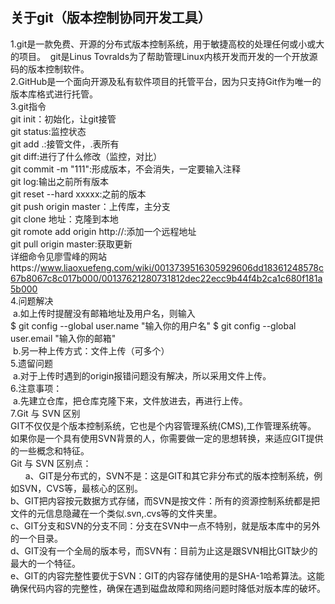 关于git（版本控制协同开发工具）
-------
1.git是一款免费、开源的分布式版本控制系统，用于敏捷高校的处理任何或小或大的项目。
  git是Linus Tovralds为了帮助管理Linux内核开发而开发的一个开放源码的版本控制软件。<br>
2.GitHub是一个面向开源及私有软件项目的托管平台，因为只支持Git作为唯一的版本库格式进行托管。<br>
3.git指令<br>
    git init：初始化，让git接管<br>
    git status:监控状态<br>
    git add .:接管文件，.表所有<br>
    git diff:进行了什么修改（监控，对比）<br>
    git commit -m "111":形成版本，不会消失，一定要输入注释<br>
    git log:输出之前所有版本<br>
    git reset --hard xxxxx:之前的版本<br>
    git push origin master：上传库，主分支<br>
    git clone 地址：克隆到本地<br>
    git romote add origin http://:添加一个远程地址<br>
    git pull origin master:获取更新<br>
详细命令见廖雪峰的网站https://www.liaoxuefeng.com/wiki/0013739516305929606dd18361248578c67b8067c8c017b000/00137621280731812dec22ecc9b44f4b2ca1c680f181a5b000<br>
4.问题解决<br>
  a.如上传时提醒没有邮箱地址及用户名，则输入<br>
        $  git config --global user.name "输入你的用户名"
        $  git config --global user.email "输入你的邮箱"<br>
  b.另一种上传方式：文件上传（可多个）<br>
5.遗留问题<br>
  a.对于上传时遇到的origin报错问题没有解决，所以采用文件上传。<br>
6.注意事项：<br>
  a.先建立仓库，把仓库克隆下来，文件放进去，再进行上传。<br>
7.Git 与 SVN 区别<br>
  GIT不仅仅是个版本控制系统，它也是个内容管理系统(CMS),工作管理系统等。<br>
  如果你是一个具有使用SVN背景的人，你需要做一定的思想转换，来适应GIT提供的一些概念和特征。<br>
   Git 与 SVN 区别点：<br>
        a、GIT是分布式的，SVN不是：这是GIT和其它非分布式的版本控制系统，例如SVN，CVS等，最核心的区别。<br>
        b、GIT把内容按元数据方式存储，而SVN是按文件：所有的资源控制系统都是把文件的元信息隐藏在一个类似.svn,.cvs等的文件夹里。<br>
        c、GIT分支和SVN的分支不同：分支在SVN中一点不特别，就是版本库中的另外的一个目录。<br>
        d、GIT没有一个全局的版本号，而SVN有：目前为止这是跟SVN相比GIT缺少的最大的一个特征。<br>
        e、GIT的内容完整性要优于SVN：GIT的内容存储使用的是SHA-1哈希算法。这能确保代码内容的完整性，确保在遇到磁盘故障和网络问题时降低对版本库的破坏。
